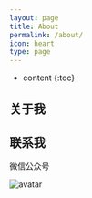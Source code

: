 ```yaml
---
layout: page
title: About
permalink: /about/
icon: heart
type: page
---
```


* content
{:toc}

## 关于我



## 联系我

微信公众号

![avatar](https://xcode.show/x/images/weixingongzhonghao.jpg)




